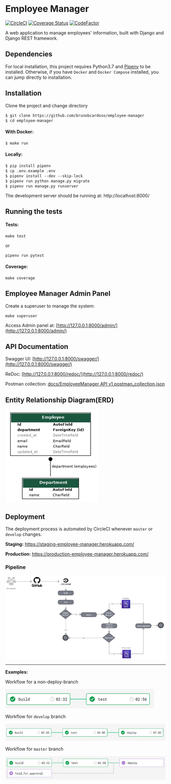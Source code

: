 # Employee Manager

[![CircleCI](https://circleci.com/gh/brunobcardoso/employee-manager/tree/master.svg?style=svg)](https://circleci.com/gh/brunobcardoso/employee-manager/tree/master)
[![Coverage Status](https://coveralls.io/repos/github/brunobcardoso/employee-manager/badge.svg?branch=master)](https://coveralls.io/github/brunobcardoso/employee-manager?branch=master)
[![CodeFactor](https://www.codefactor.io/repository/github/brunobcardoso/employee-manager/badge)](https://www.codefactor.io/repository/github/brunobcardoso/employee-manager)

A web application to manage employees' information, built with Django and Django REST framework.

## Dependencies
For local installation, this project requires Python3.7 and [Pipenv](https://pipenv.readthedocs.io/en/latest/) to be installed.
Otherwise, if you have `Docker` and `Docker Compose` installed, you can jump directly to installation.

## Installation

Clone the project and change directory
```console
$ git clone https://github.com/brunobcardoso/employee-manager
$ cd employee-manager
```

#### With Docker:
```console
$ make run
```

#### Locally:
```console
$ pip install pipenv
$ cp .env.example .env
$ pipenv install --dev --skip-lock
$ pipenv run python manage.py migrate
$ pipenv run manage.py runserver
```

The development server should be running at: http://localhost:8000/

## Running the tests

#### Tests:
```console
make test
```
or
```console
pipenv run pytest
```

#### Coverage:
```console
make coverage
```

## Employee Manager Admin Panel
Create a superuser to manage the system:
```console
make superuser
```

Access Admin panel at: [http://127.0.0.1:8000/admin/](http://127.0.0.1:8000/admin/)

## API Documentation

Swagger UI: [http://127.0.0.1:8000/swagger/](http://127.0.0.1:8000/swagger/)

ReDoc: [http://127.0.0.1:8000/redoc/](http://127.0.0.1:8000/redoc/)

Postman collection: [docs/EmployeeManager API v1.postman_collection.json](docs/EmployeeManager_API_v1.postman_collection.json)

## Entity Relationship Diagram(ERD)

![alt text](docs/core_erd.png)

## Deployment

The deployment process is automated by CircleCI whenever `master` or `develop` changes.

**Staging:** https://staging-employee-manager.herokuapp.com/

**Production:** https://production-employee-manager.herokuapp.com/

### Pipeline

![ci_cd_pipeline](docs/ci_cd_pipeline.png)

---
**Examples:**

Workflow for a non-deploy-branch

![non_deploy_branch_workflow](docs/non_deploy_branch_workflow.png)

Workflow for `develop` branch

![develop_workflow](docs/develop_workflow.png)

Workflow for `master` branch

![master_workflow](docs/master_workflow.png)